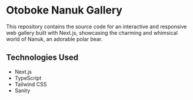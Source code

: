 # Otoboke Nanuk Gallery

This repository contains the source code for an interactive and responsive web gallery built with Next.js, showcasing the charming and whimsical world of Nanuk, an adorable polar bear.

## Technologies Used

- Next.js
- TypeScript
- Tailwind CSS
- Sanity
